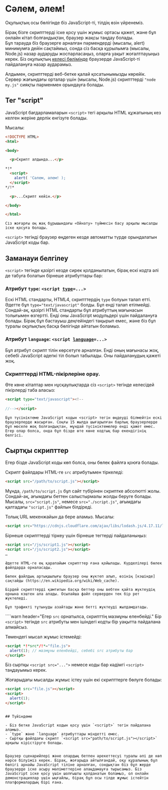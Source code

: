 # Сәлем, әлем!

Оқулықтың осы бөлігінде біз JavaScript-ті, тілдің өзін үйренеміз.

Бірақ бізге скрипттерді іске қосу үшін жұмыс ортасы қажет, және бұл онлайн кітап болғандықтан, браузер жақсы таңдау болады.  
Бұл тарауда біз браузерге арналған пәрмендерді (мысалы, alert) минимумға дейін сақтаймыз, сонда сіз басқа құрылымға (мысалы, Node.js) назар аударуды жоспарласаңыз, оларға уақыт жоғалтпауыңыз керек. Біз оқулықтың [келесі бөлімінде](/ui) браузерде JavaScript-ті пайдалануға назар аударамыз. 

Алдымен, скрипттерді веб-бетке қалай қосатынымызды көрейік. Сервер жағындағы орталар үшін (мысалы, Node.js) скрипттерді `"node my.js"` сияқты пәрменмен орындауға болады.


## Тег "script"

JavaScript бағдарламаларын `<script>` тегі арқылы HTML құжатының кез келген жеріне дерлік енгізуге болады.

Мысалы:

```html run height=100
<!DOCTYPE HTML>
<html>

<body>

  <p>Скрипт алдында...</p>

*!*
  <script>
    alert( 'Сәлем, әлем! );
  </script>
*/!*

  <p>...Скрипт кейін.</p>

</body>

</html>
```

```online
Сіз жоғарғы оң жақ бұрышындағы «Ойнату» түймесін басу арқылы мысалды іске қосуға болады.
```

`<script>` тегінді браузер өңдеген кезде автоматты түрде орындалатын JavaScript коды бар.


## Заманауи белгілеу

`<script>` тегінде қазіргі кезде сирек қолданылатын, бірақ ескі кодта әлі де табуға болатын бірнеше атрибуттары бар:

### Атрибут `type`: <code>&lt;script <u>type</u>=...&gt;</code>
Ескі HTML стандарты, HTML4, скрипттердің `type` болуын талап етті. Әдетте бұл `type="text/javascript"` болды. Бұл енді талап етілмейді. Сондай-ақ, қазіргі HTML стандарты бұл атрибуттың мағынасын толығымен өзгертті. Енді оны JavaScript модульдері үшін пайдалануға болады. Бірақ бұл бастауыш деңгейіндегі тақырып емес, және біз бұл туралы оқулықтың басқа бөлігінде айтатын боламыз.

### Атрибут `language`: <code>&lt;script <u>language</u>=...&gt;</code>
Бұл атрибут скрипт тілін көрсетуге арналған. Енді оның мағынасы жоқ, себебі JavaScript әдепкі тіл болып табылады. Оны пайдаланудың қажеті жоқ.

### Скрипттерді HTML-пікірлеріне орау.
Өте көне кітаптар мен нұсқаулықтарда сіз `<script>` тегінде келесідей пікірлерді таба аласыз:

```html no-beautify
<script type="text/javascript"><!--
        ...
//--></script>
```

    Бұл түсініктеме JavaScript кодын <script> тегін өңдеуді білмейтін ескі браузерлерде жасырған. Соңғы 15 жылда шығарылған барлық браузерлерде бұл мәселе жоқ болғандықтан, мұндай түсініктемелер енді қажет емес. Егер олар болса, онда бұл бізде өте көне кодтың бар екендігінің белгісі.


## Сыртқы скрипттер

Егер бізде JavaScript коды көп болса, оны бөлек файлға қоюға болады.

Скрипт файлдары HTML-ге `src` атрибутымен тіркеледі:

```html
<script src="/path/to/script.js"></script>
```

Мұнда, `/path/to/script.js` бұл сайт түбірінен скриптке абсолютті жолы. Сондай-ақ, ағымдағы беттен салыстырмалы жолды беруге болады. Мысалы, `src="script.js"`, немесе `src="./script.js"`, ағымдағы қалтадағы `"script.js"` файлын білдіреді.

Толық URL мекенжайын да бере аламыз. Мысалы:

```html
<script src="https://cdnjs.cloudflare.com/ajax/libs/lodash.js/4.17.11/lodash.js"></script>
```

Бірнеше скрипттерді тіркеу үшін бірнеше тегтерді пайдаланыңыз:

```html
<script src="/js/script1.js"></script>
<script src="/js/script2.js"></script>
…
```

```smart Ескерту:
Әдетте HTML-ге ең қарапайым скрипттер ғана қойылады. Күрделілері бөлек файлдарда орналасады.

Бөлек файлдың артықшылығы браузер оны жүктеп алып, өзінің [кэшінде] сақтайды (https://en.wikipedia.org/wiki/Web_cache).

Бірдей скрипттерді қамтитын басқа беттер оны вебтен қайта жүктеудің орнына кэштен ала алады. Осылайша файл серверден тек бір рет жүктеледі.

Бұл трафикті тұтынуды азайтады және бетті жүктеуді жылдамдатады.
```

````warn header="Егер `src` орнатылса, скрипттің мазмұны еленбейді."
Бір `<script>` тегінде `src` атрибуты мен ішіндегі кодты бір уақытта пайдалана алмайсыз.

Төмендегі мысал жұмыс істемейді:

```html
<script *!*src*/!*="file.js">
  alert(1); // мазмұны еленбейді, себебі src атрибуты бар
</script>
```

Біз сыртқы `<script src="...">` немесе коды бар кәдімгі `<script>` таңдауымыз керек.

Жоғарыдағы мысалды жұмыс істеу үшін екі скрипттерге бөлуге болады:

```html
<script src="file.js"></script>
<script>
  alert(1);
</script>
```
````

## Түйіндеме

- Біз бетке JavaScript кодын қосу үшін `<script>` тегін пайдалана аламыз.
- `type` және `language` атрибуттары міндетті емес.
- Сыртқы файлдағы скрипт `<script src="path/to/script.js"></script>` арқылы кірістіруге болады.


Браузер сценарийлері және олардың бетпен әрекеттесуі туралы әлі де көп нәрсе білуіміз керек. Бірақ, жоғарыда айтылғандай, оқу құралының бұл бөлігі арнайы JavaScript тіліне арналған, сондықтан біз бұл жерде браузерде іске асыру мәліметтеріне алаңдамауға тырысамыз. Біз JavaScript іске қосу үшін шолғышты қолданатын боламыз, ол онлайн демонстрациялар үшін ыңғайлы, бірақ бұл осы тілде жұмыс істейтін платформалардың бірі ғана.
